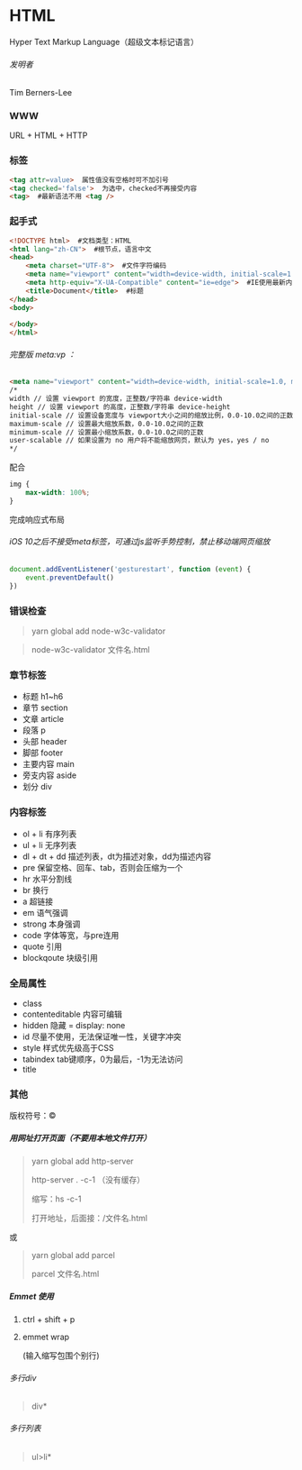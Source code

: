 # HTML

Hyper Text Markup Language（超级文本标记语言）

###### 发明者

Tim Berners-Lee

### WWW

URL + HTML + HTTP

### 标签

```html
<tag attr=value>  属性值没有空格时可不加引号
<tag checked='false'>  为选中，checked不再接受内容
<tag>  #最新语法不用 <tag />
```

### 起手式

```html
<!DOCTYPE html>  #文档类型：HTML
<html lang="zh-CN">  #根节点，语言中文
<head>
    <meta charset="UTF-8">  #文件字符编码
    <meta name="viewport" content="width=device-width, initial-scale=1.0">  #禁用缩放，兼容手机
    <meta http-equiv="X-UA-Compatible" content="ie=edge">  #IE使用最新内核
    <title>Document</title>  #标题
</head>
<body>
    
</body>
</html>
```

###### 完整版 meta:vp ：

```html
<meta name="viewport" content="width=device-width, initial-scale=1.0, minimum-scale=1.0, maximum-scale=1.0, user-scalable=no,viewport-fit=cover">
/*
width // 设置 viewport 的宽度，正整数/字符串 device-width
height // 设置 viewport 的高度，正整数/字符串 device-height
initial-scale // 设置设备宽度与 viewport大小之间的缩放比例，0.0-10.0之间的正数
maximum-scale // 设置最大缩放系数，0.0-10.0之间的正数
minimum-scale // 设置最小缩放系数，0.0-10.0之间的正数
user-scalable // 如果设置为 no 用户将不能缩放网页，默认为 yes，yes / no
*/
```

配合

```css
img {
    max-width: 100%;
}
```

完成响应式布局

###### iOS 10之后不接受meta标签，可通过js监听手势控制，禁止移动端网页缩放

```javascript
document.addEventListener('gesturestart', function (event) {
    event.preventDefault()
})
```

### 错误检查

>  yarn global add node-w3c-validator

> node-w3c-validator 文件名.html

### 章节标签

* 标题  h1~h6
* 章节  section
* 文章  article
* 段落  p
* 头部  header
* 脚部  footer
* 主要内容  main
* 旁支内容  aside
* 划分  div

### 内容标签

* ol + li  有序列表
* ul + li  无序列表
* dl + dt + dd  描述列表，dt为描述对象，dd为描述内容
* pre  保留空格、回车、tab，否则会压缩为一个
* hr  水平分割线
* br  换行
* a  超链接
* em  语气强调
* strong 本身强调
* code  字体等宽，与pre连用
* quote  引用
* blockqoute  块级引用

### 全局属性

* class
* contenteditable   内容可编辑
* hidden  隐藏   =   display: none
* id   尽量不使用，无法保证唯一性，关键字冲突
* style   样式优先级高于CSS
* tabindex   tab键顺序，0为最后，-1为无法访问
* title

### 其他

版权符号：&copy;

##### 用网址打开页面（不要用本地文件打开）

> yarn global add http-server 
>
> http-server . -c-1  （没有缓存）
>
> 缩写：hs -c-1
>
> 打开地址，后面接：/文件名.html

或

> yarn global add parcel
>
> parcel 文件名.html

##### Emmet 使用

1. ctrl + shift + p

2. emmet wrap

   (输入缩写包围个别行)

###### 多行div

> div*

###### 多行列表

> ul>li*